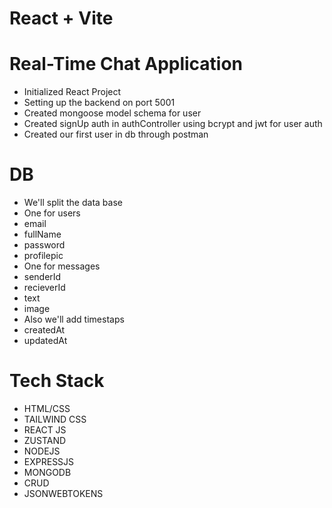 # React + Vite

# Real-Time Chat Application

- Initialized React Project
- Setting up the backend on port 5001
- Created mongoose model schema for user
- Created signUp auth in authController using bcrypt and jwt for user auth
- Created our first user in db through postman

# DB
- We'll split the data base
- One for users
 - email
 - fullName
 - password
 - profilepic
- One for messages
 - senderId
 - recieverId
 - text
 - image
- Also we'll add timestaps
 - createdAt
 - updatedAt


# Tech Stack

- HTML/CSS
- TAILWIND CSS
- REACT JS
- ZUSTAND
- NODEJS
- EXPRESSJS
- MONGODB
- CRUD
- JSONWEBTOKENS
